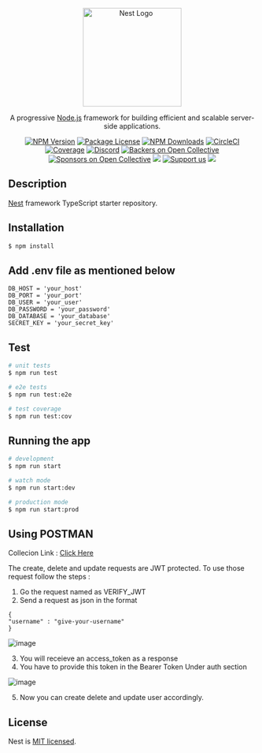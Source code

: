 <p align="center">
  <a href="http://nestjs.com/" target="blank"><img src="https://nestjs.com/img/logo-small.svg" width="200" alt="Nest Logo" /></a>
</p>

[circleci-image]: https://img.shields.io/circleci/build/github/nestjs/nest/master?token=abc123def456
[circleci-url]: https://circleci.com/gh/nestjs/nest

  <p align="center">A progressive <a href="http://nodejs.org" target="_blank">Node.js</a> framework for building efficient and scalable server-side applications.</p>
    <p align="center">
<a href="https://www.npmjs.com/~nestjscore" target="_blank"><img src="https://img.shields.io/npm/v/@nestjs/core.svg" alt="NPM Version" /></a>
<a href="https://www.npmjs.com/~nestjscore" target="_blank"><img src="https://img.shields.io/npm/l/@nestjs/core.svg" alt="Package License" /></a>
<a href="https://www.npmjs.com/~nestjscore" target="_blank"><img src="https://img.shields.io/npm/dm/@nestjs/common.svg" alt="NPM Downloads" /></a>
<a href="https://circleci.com/gh/nestjs/nest" target="_blank"><img src="https://img.shields.io/circleci/build/github/nestjs/nest/master" alt="CircleCI" /></a>
<a href="https://coveralls.io/github/nestjs/nest?branch=master" target="_blank"><img src="https://coveralls.io/repos/github/nestjs/nest/badge.svg?branch=master#9" alt="Coverage" /></a>
<a href="https://discord.gg/G7Qnnhy" target="_blank"><img src="https://img.shields.io/badge/discord-online-brightgreen.svg" alt="Discord"/></a>
<a href="https://opencollective.com/nest#backer" target="_blank"><img src="https://opencollective.com/nest/backers/badge.svg" alt="Backers on Open Collective" /></a>
<a href="https://opencollective.com/nest#sponsor" target="_blank"><img src="https://opencollective.com/nest/sponsors/badge.svg" alt="Sponsors on Open Collective" /></a>
  <a href="https://paypal.me/kamilmysliwiec" target="_blank"><img src="https://img.shields.io/badge/Donate-PayPal-ff3f59.svg"/></a>
    <a href="https://opencollective.com/nest#sponsor"  target="_blank"><img src="https://img.shields.io/badge/Support%20us-Open%20Collective-41B883.svg" alt="Support us"></a>
  <a href="https://twitter.com/nestframework" target="_blank"><img src="https://img.shields.io/twitter/follow/nestframework.svg?style=social&label=Follow"></a>
</p>
  <!--[![Backers on Open Collective](https://opencollective.com/nest/backers/badge.svg)](https://opencollective.com/nest#backer)
  [![Sponsors on Open Collective](https://opencollective.com/nest/sponsors/badge.svg)](https://opencollective.com/nest#sponsor)-->

## Description

[Nest](https://github.com/nestjs/nest) framework TypeScript starter repository.

## Installation

```bash
$ npm install
```

## Add .env file as mentioned below
```
DB_HOST = 'your_host'
DB_PORT = 'your_port'
DB_USER = 'your_user'
DB_PASSWORD = 'your_password'
DB_DATABASE = 'your_database'
SECRET_KEY = 'your_secret_key'

```

## Test

```bash
# unit tests
$ npm run test

# e2e tests
$ npm run test:e2e

# test coverage
$ npm run test:cov
```


## Running the app

```bash
# development
$ npm run start

# watch mode
$ npm run start:dev

# production mode
$ npm run start:prod
```

## Using POSTMAN
Collecion Link : [Click Here](https://www.postman.com/flight-astronaut-67951803/workspace/nest-api/collection/20215973-ac792273-c682-4466-a3cf-e56a17a07e1b?action=share&creator=20215973)

The create, delete and update requests are JWT protected. To use those request follow the steps : 
1. Go the request named as VERIFY_JWT
2. Send a request as json in the format
 ```
{
"username" : "give-your-username"
}
 ```
![image](https://github.com/ovalswordsman/ajargh_assgn/assets/54627996/6aeaa379-e263-4639-bac6-3e2acef96786)

3. You will receieve an access_token as a response
4. You have to provide this token in the Bearer Token Under auth section

![image](https://github.com/ovalswordsman/ajargh_assgn/assets/54627996/122f7256-b8aa-4bd4-802b-5d109ccc9577)

5. Now you can create delete and update user accordingly.



## License

Nest is [MIT licensed](LICENSE).
